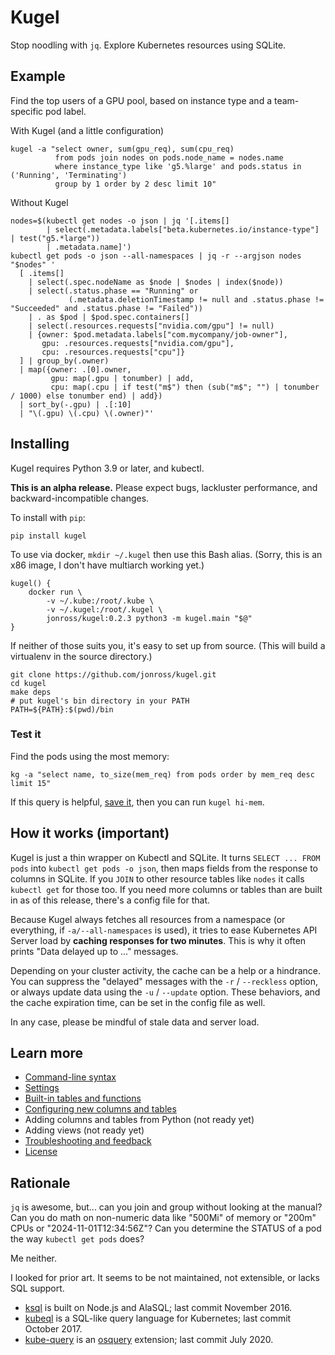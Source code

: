# Kugel

Stop noodling with `jq`.  Explore Kubernetes resources using SQLite.

## Example

Find the top users of a GPU pool, based on instance type and a team-specific pod label.

With Kugel (and a little configuration)

```shell
kugel -a "select owner, sum(gpu_req), sum(cpu_req)
          from pods join nodes on pods.node_name = nodes.name
          where instance_type like 'g5.%large' and pods.status in ('Running', 'Terminating')
          group by 1 order by 2 desc limit 10"
```

Without Kugel

```shell
nodes=$(kubectl get nodes -o json | jq '[.items[] 
        | select(.metadata.labels["beta.kubernetes.io/instance-type"] | test("g5.*large")) 
        | .metadata.name]')
kubectl get pods -o json --all-namespaces | jq -r --argjson nodes "$nodes" '
  [ .items[]
    | select(.spec.nodeName as $node | $nodes | index($node))
    | select(.status.phase == "Running" or 
             (.metadata.deletionTimestamp != null and .status.phase != "Succeeded" and .status.phase != "Failed"))
    | . as $pod | $pod.spec.containers[]
    | select(.resources.requests["nvidia.com/gpu"] != null)
    | {owner: $pod.metadata.labels["com.mycompany/job-owner"], 
       gpu: .resources.requests["nvidia.com/gpu"], 
       cpu: .resources.requests["cpu"]}
  ] | group_by(.owner) 
  | map({owner: .[0].owner, 
         gpu: map(.gpu | tonumber) | add, 
         cpu: map(.cpu | if test("m$") then (sub("m$"; "") | tonumber / 1000) else tonumber end) | add})
  | sort_by(-.gpu) | .[:10]
  | "\(.gpu) \(.cpu) \(.owner)"'

```

## Installing

Kugel requires Python 3.9 or later, and kubectl.

**This is an alpha release.**  Please expect bugs, lackluster performance, and backward-incompatible changes.

To install with `pip`:

```shell
pip install kugel
```

To use via docker, `mkdir ~/.kugel` then use this Bash alias.  (Sorry, this is an x86 image, I don't have
multiarch working yet.)

```shell
kugel() {
    docker run \
        -v ~/.kube:/root/.kube \
        -v ~/.kugel:/root/.kugel \
        jonross/kugel:0.2.3 python3 -m kugel.main "$@"
}
```

If neither of those suits you, it's easy to set up from source.  (This will build a virtualenv in the
source directory.)

```shell
git clone https://github.com/jonross/kugel.git
cd kugel
make deps
# put kugel's bin directory in your PATH
PATH=${PATH}:$(pwd)/bin
```

### Test it

Find the pods using the most memory:

```shell
kg -a "select name, to_size(mem_req) from pods order by mem_req desc limit 15"
```

If this query is helpful, [save it](./docs-tmp/shortcuts.md), then you can run `kugel hi-mem`.

## How it works (important)

Kugel is just a thin wrapper on Kubectl and SQLite.  It turns `SELECT ... FROM pods` into 
`kubectl get pods -o json`, then maps fields from the response to columns
in SQLite.  If you `JOIN` to other resource tables like `nodes` it calls `kubectl get`
for those too.  If you need more columns or tables than are built in as of this release,
there's a config file for that.

Because Kugel always fetches all resources from a namespace (or everything, if 
`-a/--all-namespaces` is used), it tries
to ease Kubernetes API Server load by **caching responses for 
two minutes**.  This is why it often prints "Data delayed up to ..." messages.

Depending on your cluster activity, the cache can be a help or a hindrance.
You can suppress the "delayed" messages with the `-r` / `--reckless` option, or
always update data using the `-u` / `--update` option.  These behaviors, and
the cache expiration time, can be set in the config file as well.

In any case, please be mindful of stale data and server load.

## Learn more

* [Command-line syntax](./docs-tmp/syntax.md)
* [Settings](./docs-tmp/settings.md)
* [Built-in tables and functions](./docs-tmp/builtins.md)
* [Configuring new columns and tables](./docs-tmp/extending.md)
* Adding columns and tables from Python (not ready yet)
* Adding views (not ready yet)
* [Troubleshooting and feedback](./docs-tmp/trouble.md)
* [License](./LICENSE)

## Rationale

`jq` is awesome, but... can you join and group without looking at the manual? Can you do math on non-numeric
data like "500Mi" of memory or "200m" CPUs or "2024-11-01T12:34:56Z"?  Can you determine the STATUS of a pod
the way `kubectl get pods` does?

Me neither.

I looked for prior art.  It seems to be not maintained, not extensible, or lacks SQL support.

* [ksql](https://github.com/brendandburns/ksql) is built on Node.js and AlaSQL; last commit November 2016.
* [kubeql](https://github.com/saracen/kubeql) is a SQL-like query language for Kubernetes; last commit October 2017.
* [kube-query](https://github.com/aquasecurity/kube-query) is an [osquery](https://osquery.io/) extension; last commit July 2020.
